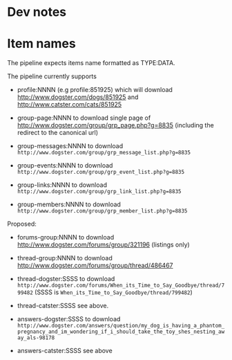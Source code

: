 Dev notes
=========

Item names
==========

The pipeline expects items name formatted as TYPE:DATA.

The pipeline currently supports

* profile:NNNN (e.g profile:851925) which will download http://www.dogster.com/dogs/851925 and http://www.catster.com/cats/851925

* group-page:NNNN to download single page of http://www.dogster.com/group/grp_page.php?g=8835 (including the redirect to the canonical url)
* group-messages:NNNN to download `http://www.dogster.com/group/grp_message_list.php?g=8835`
* group-events:NNNN to download `http://www.dogster.com/group/grp_event_list.php?g=8835`
* group-links:NNNN to download `http://www.dogster.com/group/grp_link_list.php?g=8835`
* group-members:NNNN to download `http://www.dogster.com/group/grp_member_list.php?g=8835`

Proposed:

* forums-group:NNNN to download http://www.dogster.com/forums/group/321196 (listings only)
* thread-group:NNNN to download http://www.dogster.com/forums/group/thread/486467

* thread-dogster:SSSS to download  `http://www.dogster.com/forums/When_its_Time_to_Say_Goodbye/thread/799482` (SSSS is `When_its_Time_to_Say_Goodbye/thread/799482`)
* thread-catster:SSSS see above.

* answers-dogster:SSSS to download `http://www.dogster.com/answers/question/my_dog_is_having_a_phantom_pregnancy_and_im_wondering_if_i_should_take_the_toy_shes_nesting_away_als-98178`
* answers-catster:SSSS see above
